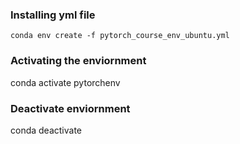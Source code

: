 ### Installing yml file 
```
conda env create -f pytorch_course_env_ubuntu.yml
```

### Activating the enviornment
conda activate pytorchenv

### Deactivate enviornment
conda deactivate
